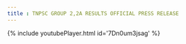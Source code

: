 ```yaml
---
title : TNPSC GROUP 2,2A RESULTS OFFICIAL PRESS RELEASE
---
```






{% include youtubePlayer.html id='7Dn0um3jsag' %}
